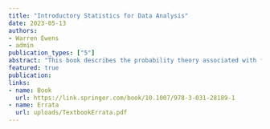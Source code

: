 ```yaml
---
title: "Introductory Statistics for Data Analysis"
date: 2023-05-13
authors: 
- Warren Ewens
- admin
publication_types: ["5"]
abstract: "This book describes the probability theory associated with frequently used statistical procedures and the relation between probability theory and statistical inference. The first third of the book is dedicated to probability theory including topics relating to events, random variables, and the Central Limit Theorem. Statistical topics then include parameter estimation with confidence intervals, hypothesis testing, chi-square tests, t tests, and several non-parametric tests. Flow charts are frequently used to facilitate an understanding of the material considered. The examples and problems in the book all concern simple data sets which can be analyzed with a simple calculator; however, the R code required to complete many examples and problems is provided as well for those that are interested."
featured: true
publication: 
links: 
- name: Book
  url: https://link.springer.com/book/10.1007/978-3-031-28189-1
- name: Errata
  url: uploads/TextbookErrata.pdf
---
```


